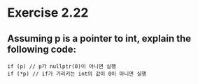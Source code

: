 # Exercise 2.22
## Assuming p is a pointer to int, explain the following code:
```
if (p) // p가 nullptr(0)이 아니면 실행
if (*p) // if가 가리키는 int의 값이 0이 아니면 실행 
```